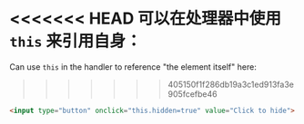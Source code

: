 <<<<<<< HEAD
可以在处理器中使用 `this` 来引用自身：
=======
Can use `this` in the handler to reference "the element itself" here:
>>>>>>> 405150f1f286db19a3c1ed913fa3e905fcefbe46

```html run height=50
<input type="button" onclick="this.hidden=true" value="Click to hide">
```
